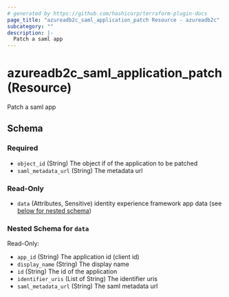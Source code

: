 ```yaml
---
# generated by https://github.com/hashicorp/terraform-plugin-docs
page_title: "azureadb2c_saml_application_patch Resource - azureadb2c"
subcategory: ""
description: |-
  Patch a saml app
---
```


# azureadb2c_saml_application_patch (Resource)

Patch a saml app



<!-- schema generated by tfplugindocs -->
## Schema

### Required

- `object_id` (String) The object if of the application to be patched
- `saml_metadata_url` (String) The metadata url

### Read-Only

- `data` (Attributes, Sensitive) identity experience framework app data (see [below for nested schema](#nestedatt--data))

<a id="nestedatt--data"></a>
### Nested Schema for `data`

Read-Only:

- `app_id` (String) The application id (client id)
- `display_name` (String) The display name
- `id` (String) The id of the application
- `identifier_uris` (List of String) The identifier uris
- `saml_metadata_url` (String) The saml metadata url
